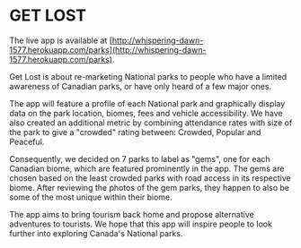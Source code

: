 # GET LOST

The live app is available at [http://whispering-dawn-1577.herokuapp.com/parks](http://whispering-dawn-1577.herokuapp.com/parks).

Get Lost is about re-marketing National parks to people who have a limited awareness of Canadian parks, or have only heard of a few major ones.

The app will feature a profile of each National park and graphically display data on the park location, biomes, fees and vehicle accessibility. We have also created an additional metric by combining attendance rates with size of the park to give a "crowded" rating between: Crowded, Popular and Peaceful. 

Consequently, we decided on 7 parks to label as "gems", one for each Canadian biome, which are featured prominently in the app. The gems are chosen based on the least crowded parks with road access in its respective biome. After reviewing the photos of the gem parks, they happen to also be some of the most unique within their biome.

The app aims to bring tourism back home and propose alternative adventures to tourists. We hope that this app will inspire people to look further into exploring Canada's National parks.